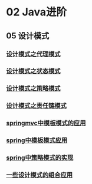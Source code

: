 # 02 Java进阶

## 05 设计模式

### [设计模式之代理模式](/02%20Java进阶/05%20设计模式/设计模式之代理模式.md)
### [设计模式之状态模式](/02%20Java进阶/05%20设计模式/设计模式之状态模式.md)
### [设计模式之策略模式](/02%20Java进阶/05%20设计模式/设计模式之策略模式.md)
### [设计模式之责任链模式](/02%20Java进阶/05%20设计模式/设计模式之责任链模式.md)
### [springmvc中模板模式的应用](/02%20Java进阶/05%20设计模式/springmvc中模板模式的应用/)
### [spring中模板模式应用](/02%20Java进阶/05%20设计模式/spring中模板模式应用/)
### [spring中策略模式的实现](/02%20Java进阶/05%20设计模式/spring中策略模式的实现/)
### [一些设计模式的组合应用](/02%20Java进阶/05%20设计模式/一些设计模式的组合应用/)
